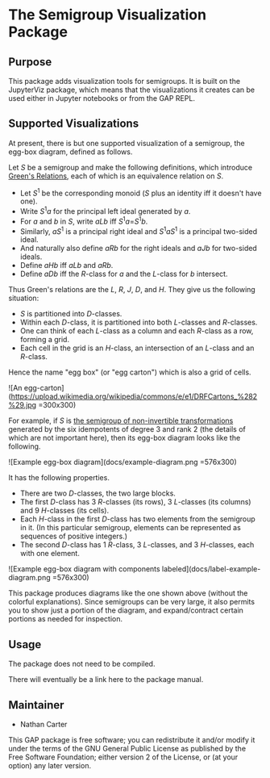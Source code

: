 <!--
Removing these lines for now because this package is not yet
integrated into GAP or its build system.

[![Build Status](https://travis-ci.org/gap-packages/semigroupviz.svg?branch=master)](https://travis-ci.org/gap-packages/semigroupviz)
[![Code Coverage](https://codecov.io/github/gap-packages/semigroupviz/coverage.svg?branch=master&token=)](https://codecov.io/gh/gap-packages/semigroupviz)
-->

# The Semigroup Visualization Package

## Purpose

This package adds visualization tools for semigroups.  It is built on the
JupyterViz package, which means that the visualizations it creates can be
used either in Jupyter notebooks or from the GAP REPL.

## Supported Visualizations

At present, there is but one supported visualization of a semigroup, the
egg-box diagram, defined as follows.

Let _S_ be a semigroup and make the following definitions, which introduce
[Green's Relations](https://en.wikipedia.org/wiki/Green%27s_relations),
each of which is an equivalence relation on _S_.

 * Let _S_<sup>1</sup> be the corresponding monoid (_S_ plus an identity iff it doesn't have one).
 * Write _S_<sup>1</sup>_a_ for the principal left ideal generated by _a_.
 * For _a_ and _b_ in _S_, write _aLb_ iff _S_<sup>1</sup>_a_=_S_<sup>1</sup>_b_.
 * Similarly, _aS_<sup>1</sup> is a principal right ideal and _S_<sup>1</sup>_aS_<sup>1</sup> is a principal two-sided ideal.
 * And naturally also define _aRb_ for the right ideals and _aJb_ for two-sided ideals.
 * Define _aHb_ iff _aLb_ and _aRb_.
 * Define _aDb_ iff the _R_-class for _a_ and the _L_-class for _b_ intersect.

Thus Green's relations are the _L_, _R_, _J_, _D_, and _H_.  They give us the following situation:

 * _S_ is partitioned into _D_-classes.
 * Within each _D_-class, it is partitioned into both _L_-classes and _R_-classes.
 * One can think of each _L_-class as a column and each _R_-class as a row, forming a grid.
 * Each cell in the grid is an _H_-class, an intersection of an _L_-class and an _R_-class.

Hence the name "egg box" (or "egg carton") which is also a grid of cells.

![An egg-carton](https://upload.wikimedia.org/wikipedia/commons/e/e1/DRFCartons_%282%29.jpg =300x300)

For example, if _S_ is
[the semigroup of non-invertible transformations](https://www.gap-system.org/Manuals/pkg/semigroups-3.0.20/doc/chap8.html#X7894EE357D103806)
generated by the six idempotents of degree 3 and rank 2 (the details of which are not important here),
then its egg-box diagram looks like the following.

![Example egg-box diagram](docs/example-diagram.png =576x300)

It has the following properties.

 * There are two _D_-classes, the two large blocks.
 * The first _D_-class has 3 _R_-classes (its rows), 3 _L_-classes (its columns) and 9 _H_-classes (its cells).
 * Each _H_-class in the first _D_-class has two elements from the semigroup in it.
   (In this particular semigroup, elements can be represented as sequences of positive integers.)
 * The second _D_-class has 1 _R_-class, 3 _L_-classes, and 3 _H_-classes, each with one element.

![Example egg-box diagram with components labeled](docs/label-example-diagram.png =576x300)

This package produces diagrams like the one shown above (without the colorful explanations).
Since semigroups can be very large, it also permits you to show just a portion of the diagram,
and expand/contract certain portions as needed for inspection.

## Usage

The package does not need to be compiled.

There will eventually be a link here to the package manual.
<!--
See the manual on [the package website](http://nathancarter.github.io/semigroupviz),
which contains usage examples.
-->

## Maintainer

 * Nathan Carter

This GAP package is free software; you can redistribute it and/or modify it
under the terms of the GNU General Public License as published by the Free
Software Foundation; either version 2 of the License, or (at your option)
any later version.
